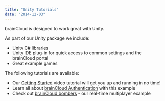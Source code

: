 ```yaml
---
title: "Unity Tutorials"
date: "2014-12-03"
---
```


brainCloud is designed to work great with Unity.

As part of our Unity package we include:

- Unity C# libraries
- Unity IDE plug-in for quick access to common settings and the brainCloud portal
- Great example games

The following tutorials are available:

- Our [Getting Started](/learn/sdk-tutorials/unity-tutorials/unity-getting-started/) video tutorial will get you up and running in no time!
- Learn all about [brainCloud Authentication](/learn/sdk-tutorials/unity-tutorials/unity-authentication-example/) with this example
- Check out [brainCloud bombers](/learn/sdk-tutorials/unity-tutorials/braincloud-bombers-example-game/) - our real-time multiplayer example

<DocCardList />